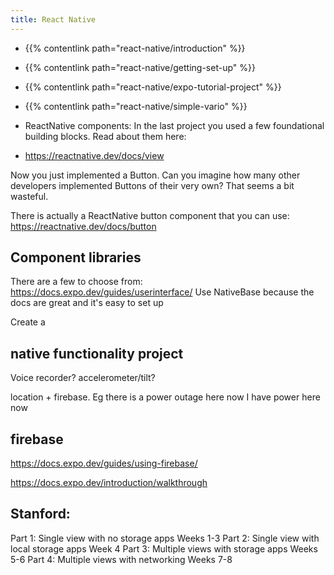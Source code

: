 ```yaml
---
title: React Native
---
```


- {{% contentlink path="react-native/introduction" %}}
- {{% contentlink path="react-native/getting-set-up" %}}
- {{% contentlink path="react-native/expo-tutorial-project" %}}
- {{% contentlink path="react-native/simple-vario" %}}


- ReactNative components:
  In the last project you used a few foundational building blocks. Read about them here:
- https://reactnative.dev/docs/view

Now you just implemented a Button. Can you imagine how many other developers implemented Buttons of their very own? That seems a bit wasteful.

There is actually a ReactNative button component that you can use: https://reactnative.dev/docs/button



## Component libraries

There are a few to choose from: https://docs.expo.dev/guides/userinterface/
Use NativeBase because the docs are great and it's easy to set up

Create a



## native functionality project

Voice recorder?
accelerometer/tilt?

location + firebase.
Eg there is a power outage here now
I have power here now


## firebase

https://docs.expo.dev/guides/using-firebase/




https://docs.expo.dev/introduction/walkthrough





## Stanford:

Part 1: Single view with no storage apps
Weeks 1-3
Part 2: Single view with local storage apps
Week 4
Part 3: Multiple views with storage apps
Weeks 5-6
Part 4: Multiple views with networking
Weeks 7-8
